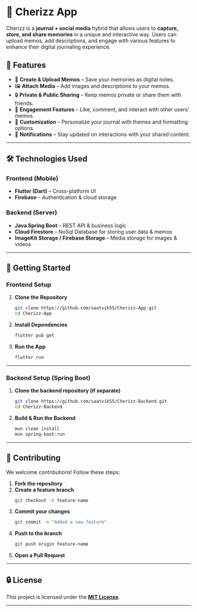 # 📖 Cherizz App

Cherizz is a **journal + social media** hybrid that allows users to **capture, store, and share memories** in a unique and interactive way. Users can upload memos, add descriptions, and engage with various features to enhance their digital journaling experience.

## 🌟 Features

- 📝 **Create & Upload Memos** – Save your memories as digital notes.
- 🖼 **Attach Media** – Add images and descriptions to your memos.
- 🔒 **Private & Public Sharing** – Keep memos private or share them with friends.
- 💬 **Engagement Features** – Like, comment, and interact with other users' memos.
- 🎨 **Customization** – Personalize your journal with themes and formatting options.
- 🔔 **Notifications** – Stay updated on interactions with your shared content.

---

## 🛠 Technologies Used

### **Frontend (Mobile)**
- **Flutter (Dart)** – Cross-platform UI
- **Firebase** – Authentication & cloud storage

### **Backend (Server)**
- **Java Spring Boot** – REST API & business logic
- **Cloud Firestore** – NoSql Database for storing user data & memos
- **ImageKit Storage / Firebase Storage** – Media storage for images & videos

---

## 🚀 Getting Started

### **Frontend Setup**

1. **Clone the Repository**
   ```bash
   git clone https://github.com/saatvik55/Cherizz-App.git
   cd Cherizz-App
   ```

2. **Install Dependencies**
   ```bash
   flutter pub get
   ```

3. **Run the App**
   ```bash
   flutter run
   ```

---

### **Backend Setup (Spring Boot)**

1. **Clone the backend repository (if separate)**
   ```bash
   git clone https://github.com/saatvik55/Cherizz-Backend.git
   cd Cherizz-Backend
   ```

2. **Build & Run the Backend**
   ```bash
   mvn clean install
   mvn spring-boot:run
   ```

---

## 🎯 Contributing

We welcome contributions! Follow these steps:

1. **Fork the repository**  
2. **Create a feature branch**  
   ```bash
   git checkout -b feature-name
   ```
3. **Commit your changes**  
   ```bash
   git commit -m "Added a new feature"
   ```
4. **Push to the branch**  
   ```bash
   git push origin feature-name
   ```
5. **Open a Pull Request**

---

## 🔒 License

This project is licensed under the **[MIT License](LICENSE)**.

---
